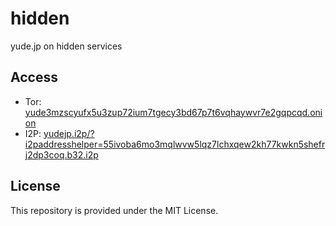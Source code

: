 # hidden
yude.jp on hidden services

## Access
* Tor: [yude3mzscyufx5u3zup72ium7tgecy3bd67p7t6vqhaywvr7e2gqpcqd.onion](yude3mzscyufx5u3zup72ium7tgecy3bd67p7t6vqhaywvr7e2gqpcqd.onion)
* I2P: [yudejp.i2p/?i2paddresshelper=55ivoba6mo3mqlwvw5lqz7lchxqew2kh77kwkn5shefrj2dp3coq.b32.i2p](yudejp.i2p/?i2paddresshelper=55ivoba6mo3mqlwvw5lqz7lchxqew2kh77kwkn5shefrj2dp3coq.b32.i2p)

## License
This repository is provided under the MIT License.
